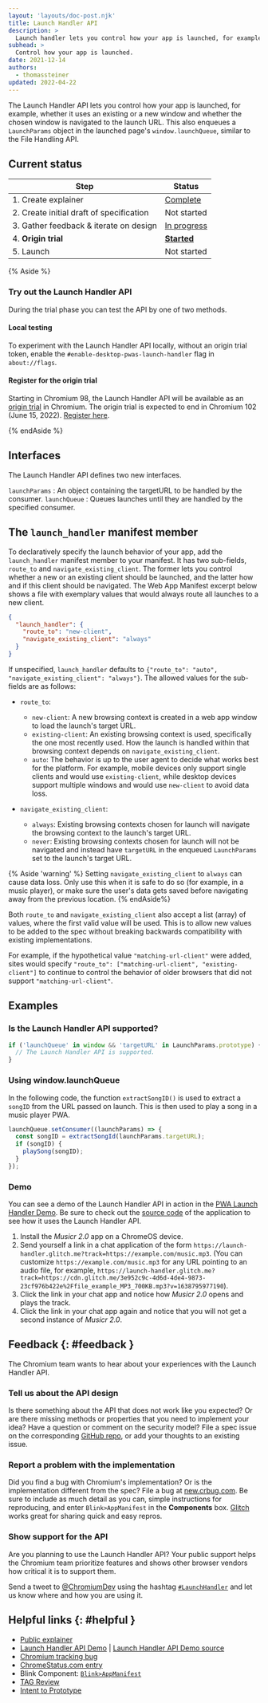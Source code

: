 ```yaml
---
layout: 'layouts/doc-post.njk'
title: Launch Handler API
description: >
  Launch handler lets you control how your app is launched, for example, whether it uses an existing or a new window and whether the chosen window is navigated to the launch URL.
subhead: >
  Control how your app is launched.
date: 2021-12-14
authors:
  - thomassteiner
updated: 2022-04-22
---
```


The Launch Handler API lets you control how your app is launched, for example, whether it uses an existing or a new window and whether the chosen window is navigated to the launch URL. This also enqueues a `LaunchParams` object in the launched page's `window.launchQueue`, similar to the File Handling API.

## Current status

<div class="table-wrapper scrollbar">

| Step                                     | Status                   |
| ---------------------------------------- | ------------------------ |
| 1. Create explainer                      | [Complete][explainer]    |
| 2. Create initial draft of specification | Not started              |
| 3. Gather feedback & iterate on design   | [In progress](#feedback) |
| 4. **Origin trial**                      | [**Started**][ot]        |
| 5. Launch                                | Not started              |

</div>

{% Aside %} 
### Try out the Launch Handler API

During the trial phase you can test the API by one of two methods.

#### Local testing

To experiment with the Launch Handler API locally, without an origin trial token, enable the `#enable-desktop-pwas-launch-handler` flag in `about://flags`.

#### Register for the origin trial

Starting in Chromium 98, the Launch Handler API will be available as an [origin trial](/docs/web-platform/origin-trials/) in Chromium. The origin trial is expected to end in Chromium 102 (June 15, 2022). [Register here](https://developers.chrome.com/origintrials/#/trials/active).

{% endAside %}

## Interfaces

The Launch Handler API defines two new interfaces. 

`launchParams`
: An object containing the targetURL to be handled by the consumer. 
`launchQueue`
: Queues launches until they are handled by the specified consumer. 


## The `launch_handler` manifest member

To declaratively specify the launch behavior of your app, add the `launch_handler` manifest member
to your manifest. It has two sub-fields, `route_to` and `navigate_existing_client`. The former lets
you control whether a new or an existing client should be launched, and the latter how and if this
client should be navigated. The Web App Manifest excerpt below shows a file with
exemplary values that would always route all launches to a new client.

```json
{
  "launch_handler": {
    "route_to": "new-client",
    "navigate_existing_client": "always"
  }
}
```

If unspecified, `launch_handler` defaults to
`{"route_to": "auto", "navigate_existing_client": "always"}`. The allowed values for the sub-fields
are as follows:

- `route_to`:
  - `new-client`: A new browsing context is created in a web app window to load the launch's target
    URL.
  - `existing-client`: An existing browsing context is used, specifically the one most recently used. How the launch is handled within that
    browsing context depends on `navigate_existing_client`.
  - `auto`: The behavior is up to the user agent to decide what works best for the platform. For
    example, mobile devices only support single clients and would use `existing-client`, while
    desktop devices support multiple windows and would use `new-client` to avoid data loss.

- `navigate_existing_client`:
  - `always`: Existing browsing contexts chosen for launch will navigate the browsing context to the
    launch's target URL.
  - `never`: Existing browsing contexts chosen for launch will not be navigated and instead have
    `targetURL` in the enqueued `LaunchParams` set to the launch's target URL.

{% Aside 'warning' %}
Setting `navigate_existing_client` to `always` can cause data loss. Only use this
when it is safe to do so (for example, in a music player), or make sure the user's data gets
saved before navigating away from the previous location.
{% endAside%}

Both `route_to` and `navigate_existing_client` also accept a list (array) of values, where the first
valid value will be used. This is to allow new values to be added to the spec without breaking
backwards compatibility with existing implementations.

For example, if the hypothetical value `"matching-url-client"` were added, sites would specify
`"route_to": ["matching-url-client", "existing-client"]` to continue to control the behavior of
older browsers that did not support `"matching-url-client"`.

## Examples

### Is the Launch Handler API supported?

```js
if ('launchQueue' in window && 'targetURL' in LaunchParams.prototype) {
  // The Launch Handler API is supported.
}
```

### Using window.launchQueue

In the following code, the function `extractSongID()` is used to extract a `songID` from the URL passed on launch. This is then used to play a song in a music player PWA.

```js
launchQueue.setConsumer((launchParams) => {
  const songID = extractSongId(launchParams.targetURL);
  if (songID) {
    playSong(songID);
  }
});
```

### Demo

You can see a demo of the Launch Handler API in action in the [PWA Launch Handler Demo](https://launch-handler.glitch.me/). 
Be sure to check out the [source code](https://glitch.com/edit/#!/launch-handler) of the application to see how it uses the Launch Handler API.

1. Install the _Musicr 2.0_ app on a ChromeOS device.
1. Send yourself a link in a chat application of the form `https://launch-handler.glitch.me?track=https://example.com/music.mp3`. (You can customize `https://example.com/music.mp3` for any URL pointing to an audio file, for example, `https://launch-handler.glitch.me?track=https://cdn.glitch.me/3e952c9c-4d6d-4de4-9873-23cf976b422e%2Ffile_example_MP3_700KB.mp3?v=1638795977190`).
1. Click the link in your chat app and notice how _Musicr 2.0_ opens and plays the track.
1. Click the link in your chat app again and notice that you will not get a second instance of _Musicr 2.0_.


## Feedback {: #feedback }

The Chromium team wants to hear about your experiences with the Launch Handler API.

### Tell us about the API design

Is there something about the API that does not work like you expected? Or are there missing methods
or properties that you need to implement your idea? Have a question or comment on the security
model? File a spec issue on the corresponding [GitHub repo][issues], or add your thoughts to an
existing issue.

### Report a problem with the implementation

Did you find a bug with Chromium's implementation? Or is the implementation different from the spec?
File a bug at [new.crbug.com](https://new.crbug.com). Be sure to include as much detail as you can,
simple instructions for reproducing, and enter `Blink>AppManifest` in the **Components** box.
[Glitch](https://glitch.com/) works great for sharing quick and easy repros.

### Show support for the API

Are you planning to use the Launch Handler API? Your public support helps the Chromium team
prioritize features and shows other browser vendors how critical it is to support them.

Send a tweet to [@ChromiumDev][cr-dev-twitter] using the hashtag
[`#LaunchHandler`](https://twitter.com/search?q=%23LaunchHandler&src=recent_search_click&f=live) and
let us know where and how you are using it.

## Helpful links {: #helpful }

- [Public explainer][explainer]
- [Launch Handler API Demo][demo] | [Launch Handler API Demo source][demo-source]
- [Chromium tracking bug][cr-bug]
- [ChromeStatus.com entry][cr-status]
- Blink Component: [`Blink>AppManifest`][blink-component]
- [TAG Review](https://github.com/w3ctag/design-reviews/issues/683)
- [Intent to Prototype](https://groups.google.com/a/chromium.org/g/blink-dev/c/8tNe2jrJ78A)



[issues]: https://github.com/WICG/sw-launch/issues
[demo]: https://launch-handler.glitch.me/
[demo-source]: https://glitch.com/edit/#!/launch-handler
[explainer]: https://github.com/WICG/sw-launch/blob/main/launch_handler.md
[cr-bug]: https://bugs.chromium.org/p/chromium/issues/detail?id=1231886
[cr-status]: https://www.chromestatus.com/feature/5722383233056768
[blink-component]: https://bugs.chromium.org/p/chromium/issues/list?q=component:Blink%3EAppManifest
[cr-dev-twitter]: https://twitter.com/ChromiumDev
[powerful-apis]: https://chromium.googlesource.com/chromium/src/+/lkgr/docs/security/permissions-for-powerful-web-platform-features.md
[ot]: https://developer.chrome.com/origintrials/#/view_trial/2978005253598740481
